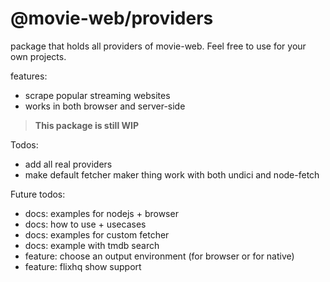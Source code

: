 # @movie-web/providers

package that holds all providers of movie-web.
Feel free to use for your own projects.

features:
 - scrape popular streaming websites
 - works in both browser and server-side

> **This package is still WIP**

Todos:
 - add all real providers
 - make default fetcher maker thing work with both undici and node-fetch

Future todos:
 - docs: examples for nodejs + browser
 - docs: how to use + usecases
 - docs: examples for custom fetcher
 - docs: example with tmdb search
 - feature: choose an output environment (for browser or for native)
 - feature: flixhq show support

